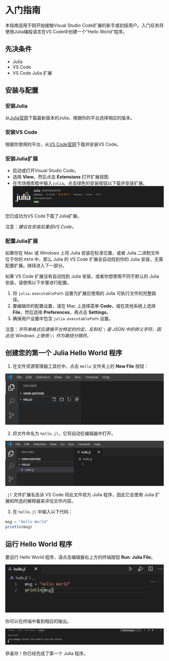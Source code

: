 # 入门指南

本指南适用于刚开始接触Visual Studio Code扩展的新手或初级用户。入门任务将使用Julia编程语言在VS Code中创建一个“Hello World”程序。

## 先决条件

- Julia
- VS Code
- VS Code Julia 扩展

## 安装与配置

### 安装Julia

从[Julia官网](https://julialang.org/downloads/)下载最新版本的Julia，根据你的平台选择相应的版本。

### 安装VS Code

根据你使用的平台，从[VS Code官网](https://code.visualstudio.com/)下载并安装VS Code。

### 安装Julia扩展

- 启动或打开Visual Studio Code。
- 选择 **View**，然后点击 **Extensions** 打开扩展视图.
- 在市场搜索框中输入`julia`。点击绿色的安装按钮以下载并安装扩展。
![Julia VS Code Extension](assets/julia_vscode_extension.png)

您已成功为VS Code下载了Julia扩展。

注意：_建议在安装后重启VS Code。_

### 配置Julia扩展

如果你在 Mac 或 Windows 上将 Julia 安装在标准位置，或者 Julia 二进制文件位于你的 `PATH` 中，那么 Julia 的 VS Code 扩展会自动找到你的 Julia 安装，无需配置扩展。继续进入下一部分。

如果 VS Code 扩展没有自动找到 Julia 安装，或者你想使用不同于默认的 Julia 安装，请使用以下步骤进行配置。

  1. 将 `julia.executablePath` 设置为扩展应使用的 Julia 可执行文件的完整路径。
  2. 要编辑你的配置设置，请在 Mac 上选择菜单 **Code**，或在其他系统上选择 **File**，然后选择 **Preferences**，再点击 **Settings**。
  3. 确保用户设置中包含 `julia.executablePath` 设置。

注意：_字符串格式应遵循平台特定的约定。反斜杠 `\` 是 JSON 中的转义字符，因此在 Windows 上使用 `\\` 作为路径分隔符。_

## 创建您的第一个 Julia Hello World 程序

1. 在文件资源管理器工具栏中，点击 `Hello` 文件夹上的 **New File** 按钮：

![Julia VS Code Extension](assets/hello-1.png)

2. 将文件命名为 `hello.jl`，它将自动在编辑器中打开。

![Julia VS Code Extension](assets/hello-2.png)

`.jl` 文件扩展名告诉 VS Code 将此文件视为 Julia 程序，因此它会使用 Julia 扩展和所选的解释器来评估文件内容。

3. 在 `hello.jl` 中输入以下代码：

```julia
msg = "Hello World"
println(msg)
```

## 运行 Hello World 程序

要运行 Hello World 程序，请点击编辑器右上方的终端按钮 **Run: Julia File**。

![Julia VS Code Extension](assets/hello-3.png)

你可以在终端中看到相应的输出。

![Julia VS Code Extension](assets/hello-4.png)

恭喜你！你已经完成了第一个 Julia 程序。
